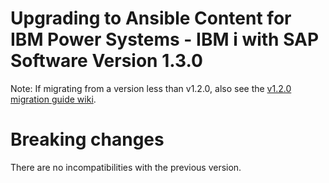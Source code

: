 # Upgrading to Ansible Content for IBM Power Systems - IBM i with SAP Software Version 1.3.0

Note: If migrating from a version less than v1.2.0, also see the [v1.2.0 migration guide wiki](https://github.com/IBM/ansible-for-i-sap/blob/version-1.2.0/MIGRATION-V1.2.0.md).

# Breaking changes

There are no incompatibilities with the previous version.
